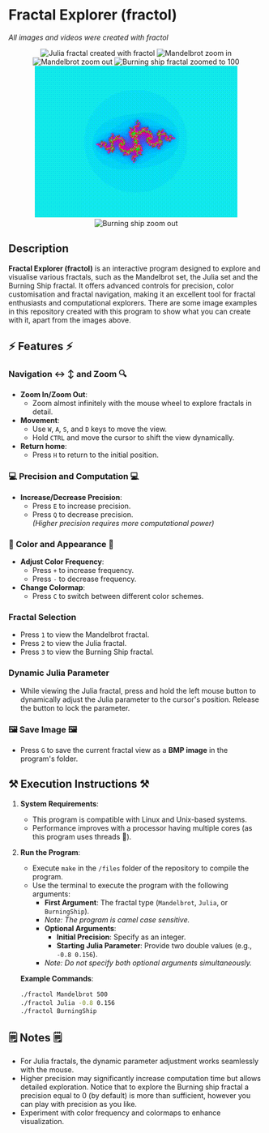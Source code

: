 # Fractal Explorer (fractol)
_All images and videos were created with fractol_
<p align="center">
<img src="Julia3.bmp" alt="Julia fractal created with fractol">
<img src="MandelbrotZoomIn.gif" alt="Mandelbrot zoom in">
<img src="MandelbrotZoomOut.gif" alt="Mandelbrot zoom out">
<img src="BurningShip.bmp" alt="Burning ship fractal zoomed to 100">
<img src="JuliaParameter.gif" alt="Julia parameter variation">
<img src="BurningShipZoomOut.gif" alt="Burning ship zoom out">
<p/>

## Description

**Fractal Explorer (fractol)** is an interactive program designed to explore and visualise various fractals, such as the Mandelbrot set, the Julia set and the Burning Ship fractal. It offers advanced controls for precision, color customisation and fractal navigation, making it an excellent tool for fractal enthusiasts and computational explorers. There are some image examples in this repository created with this program to show what you can create with it, apart from the images above.

## :zap: Features :zap:

### Navigation ↔️ ↕️ and Zoom 🔍
- **Zoom In/Zoom Out**:
  - Zoom almost infinitely with the mouse wheel to explore fractals in detail.  
- **Movement**:
  - Use `W`, `A`, `S`, and `D` keys to move the view.  
  - Hold `CTRL` and move the cursor to shift the view dynamically.
- **Return home**:
  - Press `H` to return to the initial position.

### 💻 Precision and Computation 💻
- **Increase/Decrease Precision**:
  - Press `E` to increase precision.  
  - Press `Q` to decrease precision.  
  _(Higher precision requires more computational power)_  

### 🎨 Color and Appearance 🎨
- **Adjust Color Frequency**:
  - Press `+` to increase frequency.  
  - Press `-` to decrease frequency.  
- **Change Colormap**:
  - Press `C` to switch between different color schemes.

### Fractal Selection
- Press `1` to view the Mandelbrot fractal.  
- Press `2` to view the Julia fractal.  
- Press `3` to view the Burning Ship fractal.

### Dynamic Julia Parameter
- While viewing the Julia fractal, press and hold the left mouse button to dynamically adjust the Julia parameter to the cursor's position. Release the button to lock the parameter.

### 🖼️ Save Image 🖼️
- Press `G` to save the current fractal view as a **BMP image** in the program's folder.

## ⚒️ Execution Instructions ⚒️

1. **System Requirements**:
   - This program is compatible with Linux and Unix-based systems.  
   - Performance improves with a processor having multiple cores (as this program uses threads 🧵).  

2. **Run the Program**:
   - Execute `make` in the `/files` folder of the repository to compile the program.
   - Use the terminal to execute the program with the following arguments:  
     - **First Argument**: The fractal type (`Mandelbrot`, `Julia`, or `BurningShip`).
     - _Note: The program is camel case sensitive._
     - **Optional Arguments**:
       - **Initial Precision**: Specify as an integer.  
       - **Starting Julia Parameter**: Provide two double values (e.g., `-0.8 0.156`).  
     - _Note: Do not specify both optional arguments simultaneously._

   **Example Commands**:  
   ```bash
   ./fractol Mandelbrot 500
   ./fractol Julia -0.8 0.156
   ./fractol BurningShip

## 🗒️ Notes 🗒️
- For Julia fractals, the dynamic parameter adjustment works seamlessly with the mouse.
- Higher precision may significantly increase computation time but allows detailed exploration. Notice that to explore the Burning ship fractal a precision equal to 0 (by default) is more than sufficient, however you can play with precision as you like.
- Experiment with color frequency and colormaps to enhance visualization.
